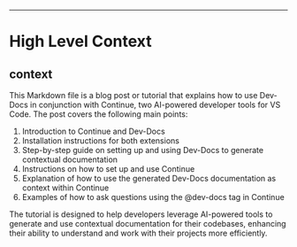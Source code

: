 

  ---
# High Level Context
## context
This Markdown file is a blog post or tutorial that explains how to use Dev-Docs in conjunction with Continue, two AI-powered developer tools for VS Code. The post covers the following main points:

1. Introduction to Continue and Dev-Docs
2. Installation instructions for both extensions
3. Step-by-step guide on setting up and using Dev-Docs to generate contextual documentation
4. Instructions on how to set up and use Continue
5. Explanation of how to use the generated Dev-Docs documentation as context within Continue
6. Examples of how to ask questions using the @dev-docs tag in Continue

The tutorial is designed to help developers leverage AI-powered tools to generate and use contextual documentation for their codebases, enhancing their ability to understand and work with their projects more efficiently.

  